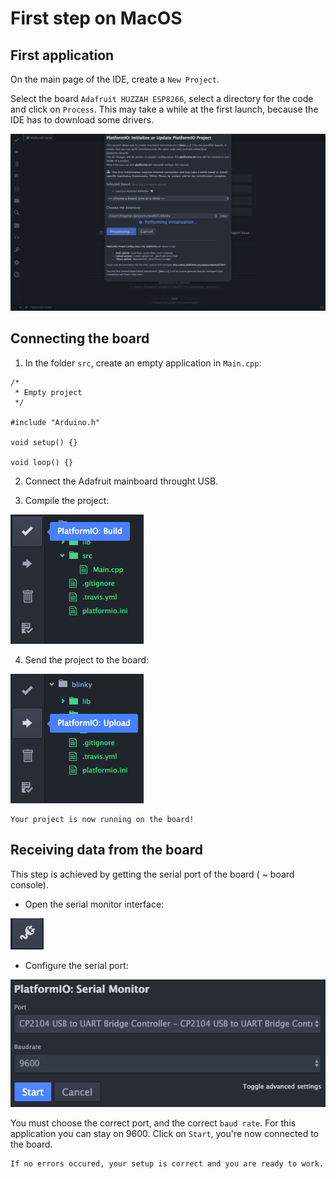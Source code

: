 First step on MacOS
===================

First application
-----------------

On the main page of the IDE, create a `New Project`.

Select the board `Adafruit HUZZAH ESP8266`, select a directory for the code and click on `Process`. This may take a while at the first launch, because the IDE has to download some drivers.

![start project](../misc/macos_start_project.png)

Connecting the board
--------------------

1) In the folder `src`, create an empty application in `Main.cpp`:

```
/*
 * Empty project
 */

#include "Arduino.h"

void setup() {}

void loop() {}
```

2) Connect the Adafruit mainboard throught USB.

3) Compile the project:

![compile project](../misc/macos_compile_project.png)

4) Send the project to the board:

![send project](../misc/macos_send_project.png)

```
Your project is now running on the board!
```

Receiving data from the board
-----------------------------

This step is achieved by getting the serial port of the board ( ~ board console).

- Open the serial monitor interface:

![open_serial](../misc/open_serial.png)

- Configure the serial port:

![configure_serial](../misc/configure_serial.png)

You must choose the correct port, and the correct `baud rate`. For this application you can stay on 9600. Click on `Start`, you're now connected to the board.

```
If no errors occured, your setup is correct and you are ready to work.
```

